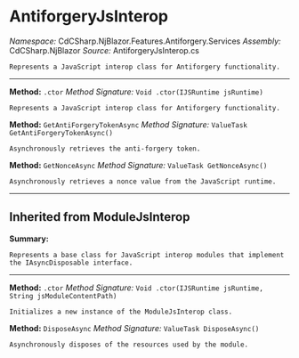 # AntiforgeryJsInterop

*Namespace:* CdCSharp.NjBlazor.Features.Antiforgery.Services
*Assembly:* CdCSharp.NjBlazor
*Source:* AntiforgeryJsInterop.cs



    Represents a JavaScript interop class for Antiforgery functionality.
    
---

**Method:** `.ctor`
*Method Signature:* `Void .ctor(IJSRuntime jsRuntime)`


    Represents a JavaScript interop class for Antiforgery functionality.
    



**Method:** `GetAntiForgeryTokenAsync`
*Method Signature:* `ValueTask GetAntiForgeryTokenAsync()`


    Asynchronously retrieves the anti-forgery token.
    



**Method:** `GetNonceAsync`
*Method Signature:* `ValueTask GetNonceAsync()`


    Asynchronously retrieves a nonce value from the JavaScript runtime.
    


---
## Inherited from ModuleJsInterop

**Summary:**

    Represents a base class for JavaScript interop modules that implement the IAsyncDisposable interface.
    
---

**Method:** `.ctor`
*Method Signature:* `Void .ctor(IJSRuntime jsRuntime, String jsModuleContentPath)`


    Initializes a new instance of the ModuleJsInterop class.
    



**Method:** `DisposeAsync`
*Method Signature:* `ValueTask DisposeAsync()`


    Asynchronously disposes of the resources used by the module.
    


